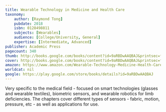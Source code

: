 ```yaml
---
title: Wearable Technology in Medicine and Health Care
taxonomy:
	author: [Raymond Tong]
	pubdate: 2018
	isbn: 0128498811
	subjects: [Wearables]
	audience: [College/University, General]
	expertise: [Intermediate, Advanced]
publisher: Academic Press
pagecount: 340
thumb: http://books.google.com/books/content?id=9aRBDwAAQBAJ&printsec=frontcover&img=1&zoom=2&edge=curl&imgtk=AFLRE71YUBt12jZ_Bd69yCaJk8eCjAjceDr31qIbggdtOkbb_BV1uG_oG9-d2DSk-u64aPT8OQLgYWUWoKHYKVz0_5Sfwm-ZLZbodpISW7HRz2BsVbrdYkE9R8e0c26HMfW5_2EZL6IC&source=gbs_api
cover: http://books.google.com/books/content?id=9aRBDwAAQBAJ&printsec=frontcover&img=1&zoom=6&edge=curl&imgtk=AFLRE71v1nhcbhwt-dFg9Qg7KoAJbmuVo1nqn7BJN85gFzs22D45pnTA3LI5So8so44Q_cxkrT_ABqVwlUodV9vnykwT_2X8KL2S0j2Ac-UW8sQaNgyxlh9PD7sDvKcbkmp9Z-p2Pew0&source=gbs_api
amazon: https://www.amazon.com/Wearable-Technology-Medicine-Health-Care/dp/0128118105/ref=sr_1_1?ie=UTF8&qid=1543368171&sr=8-1&keywords=wearable+technology+in+medicine+and+health+care
worldcat: nil
google: https://play.google.com/store/books/details?id=9aRBDwAAQBAJ
---
```

Very specific to the medical field - focused on smart technologies (glasses and wearable textiles), biometric sensors, and wearable robotics for limb deficiencies. The chapters cover different types of sensors - fabric, motion, pressure, etc - as well as applications for use.